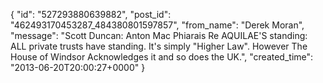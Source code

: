  {
   "id": "527293880639882",
   "post_id": "462493170453287_484380801597857",
   "from_name": "Derek Moran",
   "message": "Scott Duncan: Anton Mac Phiarais Re AQUILAE'S standing: ALL private trusts have standing. It's simply \"Higher Law\". However The House of Windsor Acknowledges it and so does the UK.",
   "created_time": "2013-06-20T20:00:27+0000"
 }
